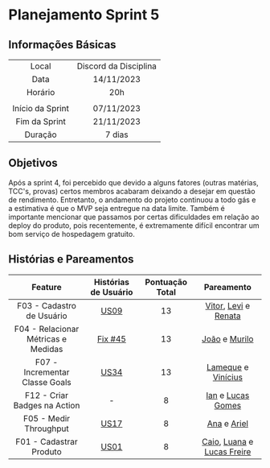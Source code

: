 # Planejamento Sprint 5

## Informações Básicas

|||
|:--:|:--:|
|Local|Discord da Disciplina|
|Data|14/11/2023|
|Horário|20h|
|||
|Início da Sprint|07/11/2023|
|Fim da Sprint|21/11/2023|
|Duração|7 dias|

## Objetivos

Após a sprint 4, foi percebido que devido a alguns fatores (outras matérias, TCC's, provas) certos membros acabaram deixando a desejar em questão de rendimento. Entretanto, o andamento do projeto continuou a todo gás e a estimativa é que o MVP seja entregue na data limite. Também é importante mencionar que passamos por certas dificuldades em relação ao deploy do produto, pois recentemente, é extremamente difícil encontrar um bom serviço de hospedagem gratuito.

## Histórias e Pareamentos

|Feature|Histórias de Usuário|Pontuação Total|Pareamento|
|:---:|:---:|:---:|:---:|
|F03 - Cadastro de Usuário|[US09](https://github.com/fga-eps-mds/2023.2-MeasureSoftGram-DOC/issues/40)|13|[Vitor](https://github.com/vitorekr), [Levi](https://github.com/levilunique) e [Renata](https://github.com/Renatinha28)|
|F04 - Relacionar Métricas e Medidas| [Fix #45](https://github.com/fga-eps-mds/2023.2-MeasureSoftGram-DOC/issues/45)| 13 | [João](https://github.com/joaobisi) e [Murilo](https://github.com/muriloschiler)|
|F07 - Incrementar Classe Goals| [US34](https://github.com/fga-eps-mds/2023.2-MeasureSoftGram-DOC/issues/96)| 13 | [Lameque](https://github.com/LamequeFernandes) e [Vinícius](https://github.com/viniciusvieira00)|
|F12 - Criar Badges na Action | - | 8 | [Ian](https://github.com/IanPSRocha) e [Lucas Gomes](https://github.com/LucasGlopes)|
|F05 - Medir Throughput| [US17](https://github.com/fga-eps-mds/2023.2-MeasureSoftGram-DOC/issues/48)| 8 | [Ana](https://github.com/AnaCarolinaRodriguesLeite) e [Ariel](https://github.com/ArielSixwings)|
|F01 - Cadastrar Produto| [US01](https://github.com/fga-eps-mds/2023.2-MeasureSoftGram-DOC/issues/32)| 8 | [Caio](https://github.com/oCaioOliveira), [Luana](https://github.com/LuaMedeiros) e [Lucas Freire](https://github.com/AguionStryke)|